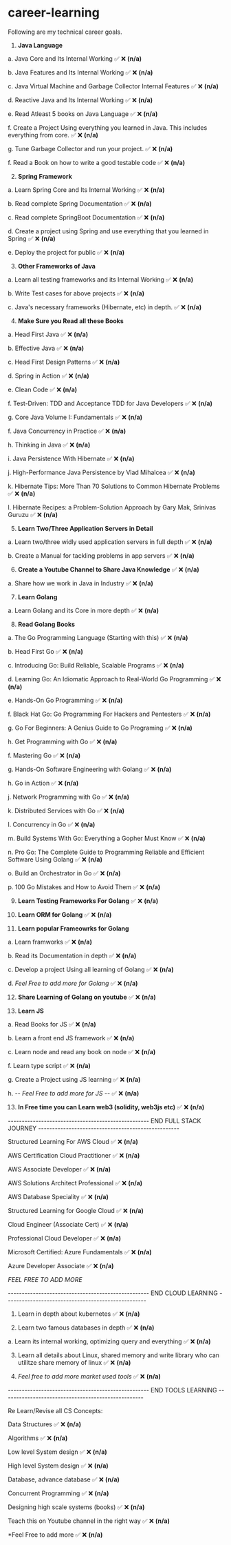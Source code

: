 # career-learning


Following are my technical career goals.

1. **Java Language**

a. Java Core and Its Internal Working ✅ ❌ **(n/a)**

b. Java Features and Its Internal Working ✅ ❌ **(n/a)**

c. Java Virtual Machine and Garbage Collector Internal Features ✅ ❌ **(n/a)**

d. Reactive Java and Its Internal Working ✅ ❌ **(n/a)**

e. Read Atleast 5 books on Java Language ✅ ❌ **(n/a)**

f. Create a Project Using everything you learned in Java. This includes everything from core. ✅ ❌ **(n/a)**

g. Tune Garbage Collector and run your project. ✅ ❌ **(n/a)**

f. Read a Book on how to write a good testable code ✅ ❌ **(n/a)**


2. **Spring Framework**

a. Learn Spring Core and Its Internal Working ✅ ❌ **(n/a)**

b. Read complete Spring Documentation ✅ ❌ **(n/a)**

c. Read complete SpringBoot Documentation ✅ ❌ **(n/a)**

d. Create a project using Spring and use everything that you learned in Spring ✅ ❌ **(n/a)**

e. Deploy the project for public ✅ ❌ **(n/a)**


3. **Other Frameworks of Java**

a. Learn all testing frameworks and its Internal Working ✅ ❌ **(n/a)**

b. Write Test cases for above projects ✅ ❌ **(n/a)**

c. Java's necessary frameworks (Hibernate, etc) in depth. ✅ ❌ **(n/a)**


4. **Make Sure you Read all these Books**

a. Head First Java ✅ ❌ **(n/a)**

b. Effective Java ✅ ❌ **(n/a)**

c. Head First Design Patterns ✅ ❌ **(n/a)**

d. Spring in Action ✅ ❌ **(n/a)**

e. Clean Code ✅ ❌ **(n/a)**

f. Test-Driven: TDD and Acceptance TDD for Java Developers ✅ ❌ **(n/a)**

g. Core Java Volume I: Fundamentals ✅ ❌ **(n/a)**

f. Java Concurrency in Practice ✅ ❌ **(n/a)**

h. Thinking in Java ✅ ❌ **(n/a)**

i. Java Persistence With Hibernate ✅ ❌ **(n/a)**

j. High-Performance Java Persistence by Vlad Mihalcea ✅ ❌ **(n/a)**

k. Hibernate Tips: More Than 70 Solutions to Common Hibernate Problems ✅ ❌ **(n/a)**

l. Hibernate Recipes: a Problem-Solution Approach by Gary Mak, Srinivas Guruzu ✅ ❌ **(n/a)**


5. **Learn Two/Three Application Servers in Detail** 

a. Learn two/three widly used application servers in full depth ✅ ❌ **(n/a)**

b. Create a Manual for tackling problems in app servers ✅ ❌ **(n/a)**


6. **Create a Youtube Channel to Share Java Knowledge** ✅ ❌ **(n/a)**

a. Share how we work in Java in Industry ✅ ❌ **(n/a)**


7. **Learn Golang**

a. Learn Golang and its Core in more depth ✅ ❌ **(n/a)**


8. **Read Golang Books**

a. The Go Programming Language (Starting with this) ✅ ❌ **(n/a)**

b. Head First Go ✅ ❌ **(n/a)**

c. Introducing Go: Build Reliable, Scalable Programs ✅ ❌ **(n/a)**

d. Learning Go: An Idiomatic Approach to Real-World Go Programming ✅ ❌ **(n/a)**

e. Hands-On Go Programming ✅ ❌ **(n/a)**

f. Black Hat Go: Go Programming For Hackers and Pentesters ✅ ❌ **(n/a)**

g. Go For Beginners: A Genius Guide to Go Programing ✅ ❌ **(n/a)**

h. Get Programming with Go ✅ ❌ **(n/a)**

f. Mastering Go ✅ ❌ **(n/a)**

g. Hands-On Software Engineering with Golang ✅ ❌ **(n/a)**

h. Go in Action ✅ ❌ **(n/a)**

j. Network Programming with Go ✅ ❌ **(n/a)**

k. Distributed Services with Go ✅ ❌ **(n/a)**

l. Concurrency in Go ✅ ❌ **(n/a)**

m. Build Systems With Go: Everything a Gopher Must Know ✅ ❌ **(n/a)**

n. Pro Go: The Complete Guide to Programming Reliable and Efficient Software Using Golang ✅ ❌ **(n/a)**

o. Build an Orchestrator in Go ✅ ❌ **(n/a)**

p. 100 Go Mistakes and How to Avoid Them ✅ ❌ **(n/a)**


9. **Learn Testing Frameworks For Golang** ✅ ❌ **(n/a)**

10. **Learn ORM for Golang** ✅ ❌ **(n/a)**

11. **Learn popular Frameowrks for Golang** 

a. Learn framworks ✅ ❌ **(n/a)**

b. Read its Documentation in depth ✅ ❌ **(n/a)**

c. Develop a project Using all learning of Golang ✅ ❌ **(n/a)**

d. *Feel Free to add more for Golang* ✅ ❌ **(n/a)**


12. **Share Learning of Golang on youtube** ✅ ❌ **(n/a)**

12. **Learn JS**

a. Read Books for JS ✅ ❌ **(n/a)**

b. Learn a front end JS framework ✅ ❌ **(n/a)**

c. Learn node and read any book on node ✅ ❌ **(n/a)**

f. Learn type script ✅ ❌ **(n/a)**

g. Create a Project using JS learning ✅ ❌ **(n/a)**

h. -- *Feel Free to add more for JS* -- ✅ ❌ **(n/a)**


13. **In Free time you can Learn web3 (solidity, web3js etc)** ✅ ❌ **(n/a)**


--------------------------------------------------- END FULL STACK JOURNEY ---------------------------------------------------


Structured Learning For AWS Cloud ✅ ❌ **(n/a)**

AWS Certification Cloud Practitioner ✅ ❌ **(n/a)**

AWS Associate Developer ✅ ❌ **(n/a)**

AWS Solutions Architect Professional ✅ ❌ **(n/a)**

AWS Database Speciality ✅ ❌ **(n/a)**

Structured Learning for Google Cloud ✅ ❌ **(n/a)**

Cloud Engineer (Associate Cert) ✅ ❌ **(n/a)**

Professional Cloud Developer ✅ ❌ **(n/a)**

Microsoft Certified: Azure Fundamentals ✅ ❌ **(n/a)**

Azure Developer Associate ✅ ❌ **(n/a)**

*FEEL FREE TO ADD MORE*

--------------------------------------------------- END CLOUD LEARNING ---------------------------------------------------

1. Learn in depth about kubernetes ✅ ❌ **(n/a)**

2. Learn two famous databases in depth ✅ ❌ **(n/a)**

a. Learn its internal working, optimizing query and everything ✅ ❌ **(n/a)**

3. Learn all details about Linux, shared memory and write library who can utilitze share memory of linux ✅ ❌ **(n/a)**

3. *Feel free to add more market used tools* ✅ ❌ **(n/a)**

--------------------------------------------------- END TOOLS LEARNING ---------------------------------------------------


Re Learn/Revise all CS Concepts:

Data Structures ✅ ❌ **(n/a)**

Algorithms ✅ ❌ **(n/a)**

Low level System design ✅ ❌ **(n/a)**

High level System design ✅ ❌ **(n/a)**

Database, advance database ✅ ❌ **(n/a)**

Concurrent Programming ✅ ❌ **(n/a)**

Designing high scale systems (books) ✅ ❌ **(n/a)**

Teach this on Youtube channel in the right way ✅ ❌ **(n/a)**

*Feel Free to add more ✅ ❌ **(n/a)**













